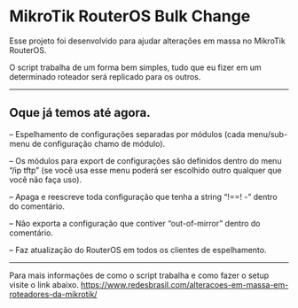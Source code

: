 # MikroTik RouterOS Bulk Change

Esse projeto foi desenvolvido para ajudar alterações em massa no MikroTik RouterOS.


O script trabalha de um forma bem simples, tudo que eu fizer em um determinado roteador será replicado para os outros.

---------------------------------------
Oque já temos até agora.
---------------------------------------
– Espelhamento de configurações separadas por módulos (cada menu/sub-menu de configuração chamo de módulo).

– Os módulos para export de configurações são definidos dentro do menu “/ip tftp” (se você usa esse menu poderá ser escolhido outro qualquer que você não faça uso).

– Apaga e reescreve toda configuração que tenha a string “!==! -” dentro do comentário.

– Não exporta a configuração que contiver “out-of-mirror” dentro do comentário.

– Faz atualização do RouterOS em todos os clientes de espelhamento.


---------------------------------------

Para mais informações de como o script trabalha e como fazer o setup visite o link abaixo.
https://www.redesbrasil.com/alteracoes-em-massa-em-roteadores-da-mikrotik/